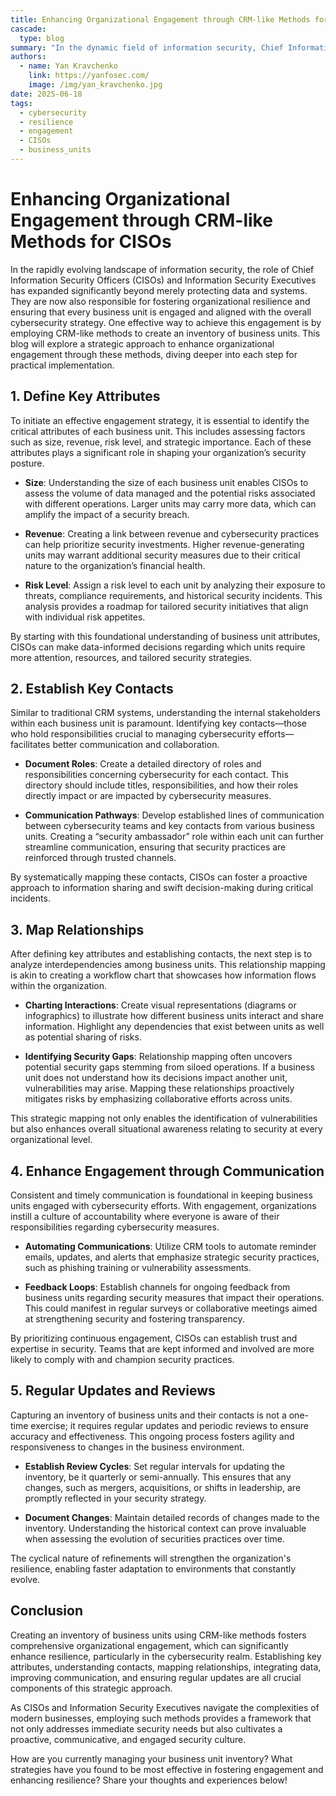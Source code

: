 ```yaml
---
title: Enhancing Organizational Engagement through CRM-like Methods for CISOs
cascade:
  type: blog
summary: "In the dynamic field of information security, Chief Information Security Officers (CISOs) must go beyond mere data protection to foster organizational engagement and resilience. This blog post emphasizes the importance of utilizing CRM-like methods to create an inventory of business units to enhance engagement. Key strategies include defining critical attributes such as size, revenue, and risk level of business units, which informs tailored security initiatives. Establishing key contacts within each unit facilitates effective communication, while mapping interdependencies reveals potential security gaps that require attention."
authors:
  - name: Yan Kravchenko
    link: https://yanfosec.com/
    image: /img/yan_kravchenko.jpg
date: 2025-06-18
tags:
  - cybersecurity
  - resilience
  - engagement
  - CISOs
  - business_units
---
```


# Enhancing Organizational Engagement through CRM-like Methods for CISOs

In the rapidly evolving landscape of information security, the role of Chief Information Security Officers (CISOs) and Information Security Executives has expanded significantly beyond merely protecting data and systems. They are now also responsible for fostering organizational resilience and ensuring that every business unit is engaged and aligned with the overall cybersecurity strategy. One effective way to achieve this engagement is by employing CRM-like methods to create an inventory of business units. This blog will explore a strategic approach to enhance organizational engagement through these methods, diving deeper into each step for practical implementation.

## 1. Define Key Attributes

To initiate an effective engagement strategy, it is essential to identify the critical attributes of each business unit. This includes assessing factors such as size, revenue, risk level, and strategic importance. Each of these attributes plays a significant role in shaping your organization’s security posture.

- **Size**: Understanding the size of each business unit enables CISOs to assess the volume of data managed and the potential risks associated with different operations. Larger units may carry more data, which can amplify the impact of a security breach.

- **Revenue**: Creating a link between revenue and cybersecurity practices can help prioritize security investments. Higher revenue-generating units may warrant additional security measures due to their critical nature to the organization’s financial health.

- **Risk Level**: Assign a risk level to each unit by analyzing their exposure to threats, compliance requirements, and historical security incidents. This analysis provides a roadmap for tailored security initiatives that align with individual risk appetites.

By starting with this foundational understanding of business unit attributes, CISOs can make data-informed decisions regarding which units require more attention, resources, and tailored security strategies.

## 2. Establish Key Contacts

Similar to traditional CRM systems, understanding the internal stakeholders within each business unit is paramount. Identifying key contacts—those who hold responsibilities crucial to managing cybersecurity efforts—facilitates better communication and collaboration.

- **Document Roles**: Create a detailed directory of roles and responsibilities concerning cybersecurity for each contact. This directory should include titles, responsibilities, and how their roles directly impact or are impacted by cybersecurity measures.

- **Communication Pathways**: Develop established lines of communication between cybersecurity teams and key contacts from various business units. Creating a “security ambassador” role within each unit can further streamline communication, ensuring that security practices are reinforced through trusted channels.

By systematically mapping these contacts, CISOs can foster a proactive approach to information sharing and swift decision-making during critical incidents.

## 3. Map Relationships

After defining key attributes and establishing contacts, the next step is to analyze interdependencies among business units. This relationship mapping is akin to creating a workflow chart that showcases how information flows within the organization.

- **Charting Interactions**: Create visual representations (diagrams or infographics) to illustrate how different business units interact and share information. Highlight any dependencies that exist between units as well as potential sharing of risks.

- **Identifying Security Gaps**: Relationship mapping often uncovers potential security gaps stemming from siloed operations. If a business unit does not understand how its decisions impact another unit, vulnerabilities may arise. Mapping these relationships proactively mitigates risks by emphasizing collaborative efforts across units.

This strategic mapping not only enables the identification of vulnerabilities but also enhances overall situational awareness relating to security at every organizational level.

## 4. Enhance Engagement through Communication

Consistent and timely communication is foundational in keeping business units engaged with cybersecurity efforts. With engagement, organizations instill a culture of accountability where everyone is aware of their responsibilities regarding cybersecurity measures.

- **Automating Communications**: Utilize CRM tools to automate reminder emails, updates, and alerts that emphasize strategic security practices, such as phishing training or vulnerability assessments.

- **Feedback Loops**: Establish channels for ongoing feedback from business units regarding security measures that impact their operations. This could manifest in regular surveys or collaborative meetings aimed at strengthening security and fostering transparency.

By prioritizing continuous engagement, CISOs can establish trust and expertise in security. Teams that are kept informed and involved are more likely to comply with and champion security practices.

## 5. Regular Updates and Reviews

Capturing an inventory of business units and their contacts is not a one-time exercise; it requires regular updates and periodic reviews to ensure accuracy and effectiveness. This ongoing process fosters agility and responsiveness to changes in the business environment.

- **Establish Review Cycles**: Set regular intervals for updating the inventory, be it quarterly or semi-annually. This ensures that any changes, such as mergers, acquisitions, or shifts in leadership, are promptly reflected in your security strategy.

- **Document Changes**: Maintain detailed records of changes made to the inventory. Understanding the historical context can prove invaluable when assessing the evolution of securities practices over time.

The cyclical nature of refinements will strengthen the organization's resilience, enabling faster adaptation to environments that constantly evolve.

## Conclusion

Creating an inventory of business units using CRM-like methods fosters comprehensive organizational engagement, which can significantly enhance resilience, particularly in the cybersecurity realm. Establishing key attributes, understanding contacts, mapping relationships, integrating data, improving communication, and ensuring regular updates are all crucial components of this strategic approach.

As CISOs and Information Security Executives navigate the complexities of modern businesses, employing such methods provides a framework that not only addresses immediate security needs but also cultivates a proactive, communicative, and engaged security culture.

How are you currently managing your business unit inventory? What strategies have you found to be most effective in fostering engagement and enhancing resilience? Share your thoughts and experiences below!


